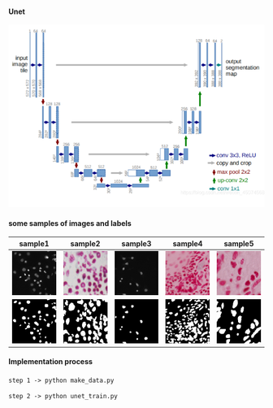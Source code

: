 #### Unet
![img.png](img.png)
#### some samples of images and labels

|sample1|sample2|sample3|sample4|sample5|
|---|---|---|---|---|
|![](img/583.png)|![](img/592.png)|![](img/665.png)|![](img/652.png)|![](img/647.png)|
|![](img/label_583.png)|![](img/label_592.png)|![](img/label_665.png)|![](img/label_652.png)|![](img/label_647.png)|

#### Implementation process
`step 1 -> python make_data.py`

`step 2 -> python unet_train.py`
